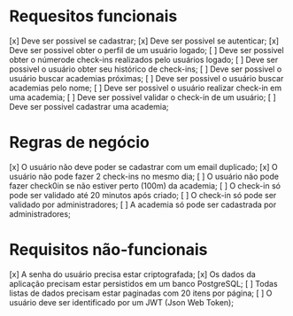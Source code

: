 # Requesitos funcionais

[x] Deve ser possivel se cadastrar;
[x] Deve ser possivel se autenticar;
[x] Deve ser possivel obter o perfil de um usuário logado;
[ ] Deve ser possivel obter o númerode check-ins realizados pelo usuários logado;
[ ] Deve ser possivel o usuário obter seu histórico de check-ins;
[ ] Deve ser possivel o usuário buscar academias próximas;
[ ] Deve ser possivel o usuário buscar academias pelo nome;
[ ] Deve ser possivel o usuário realizar check-in em uma academia;
[ ] Deve ser possivel validar o check-in de um usuário;
[ ] Deve ser possivel cadastrar uma academia;

# Regras de negócio

[x] O usuário não deve poder se cadastrar com um email duplicado;
[x] O usuário não pode fazer 2 check-ins no mesmo dia;
[ ] O usuário não pode fazer check0in se não estiver perto (100m) da academia;
[ ] O check-in só pode ser validado até 20 minutos após criado;
[ ] O check-in só pode ser validado por administradores;
[ ] A academia só pode ser cadastrada por administradores;

# Requisitos não-funcionais

[x] A senha do usuário precisa estar criptografada;
[x] Os dados da aplicação precisam estar persistidos em um banco PostgreSQL;
[ ] Todas listas de dados precisam estar paginadas com 20 itens por página;
[ ] O usuário deve ser identificado por um JWT (Json Web Token);